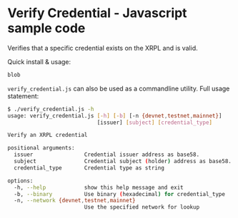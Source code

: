 # Verify Credential - Javascript sample code

Verifies that a specific credential exists on the XRPL and is valid.

Quick install & usage:

```sh
blob
```

`verify_credential.js` can also be used as a commandline utility. Full usage statement:

```sh
$ ./verify_credential.js -h
usage: verify_credential.js [-h] [-b] [-n {devnet,testnet,mainnet}]
                            [issuer] [subject] [credential_type]

Verify an XRPL credential

positional arguments:
  issuer                Credential issuer address as base58.
  subject               Credential subject (holder) address as base58.
  credential_type       Credential type as string

options:
  -h, --help            show this help message and exit
  -b, --binary          Use binary (hexadecimal) for credential_type
  -n, --network {devnet,testnet,mainnet}
                        Use the specified network for lookup
```
